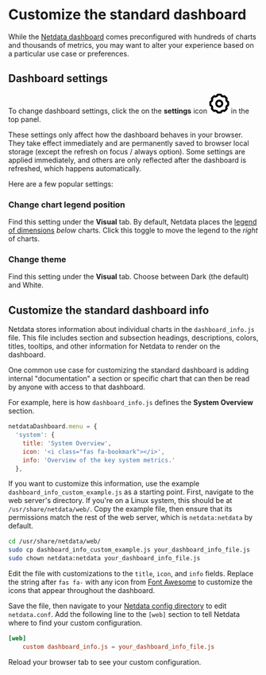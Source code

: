 # Customize the standard dashboard

While the [Netdata dashboard](https://github.com/netdata/netdata/blob/master/web/gui/README.md) comes preconfigured with hundreds of charts and
thousands of metrics, you may want to alter your experience based on a particular use case or preferences.

## Dashboard settings

To change dashboard settings, click the on the **settings** icon 
![Import icon](https://raw.githubusercontent.com/netdata/netdata-ui/98e31799c1ec0983f433537ff16d2ac2b0d994aa/src/components/icon/assets/gear.svg)
in the top panel.

These settings only affect how the dashboard behaves in your browser. They take effect immediately and are permanently
saved to browser local storage (except the refresh on focus / always option). Some settings are applied immediately, and
others are only reflected after the dashboard is refreshed, which happens automatically.

Here are a few popular settings:

### Change chart legend position

Find this setting under the **Visual** tab. By default, Netdata places the 
[legend of dimensions](https://github.com/netdata/netdata/blob/master/docs/dashboard/dimensions-contexts-families.md#dimension) _below_ charts. 
Click this toggle to move the legend to the _right_ of charts.


### Change theme

Find this setting under the **Visual** tab. Choose between Dark (the default) and White.

## Customize the standard dashboard info

Netdata stores information about individual charts in the `dashboard_info.js` file. This file includes section and
subsection headings, descriptions, colors, titles, tooltips, and other information for Netdata to render on the
dashboard.

One common use case for customizing the standard dashboard is adding internal "documentation" a section or specific
chart that can then be read by anyone with access to that dashboard.

For example, here is how `dashboard_info.js` defines the **System Overview** section.

```javascript
netdataDashboard.menu = {
  'system': {
    title: 'System Overview',
    icon: '<i class="fas fa-bookmark"></i>',
    info: 'Overview of the key system metrics.'
  },
```

If you want to customize this information, use the example `dashboard_info_custom_example.js` as a starting point.
First, navigate to the web server's directory. If you're on a Linux system, this should be at `/usr/share/netdata/web/`.
Copy the example file, then ensure that its permissions match the rest of the web server, which is `netdata:netdata` by
default.

```bash
cd /usr/share/netdata/web/
sudo cp dashboard_info_custom_example.js your_dashboard_info_file.js
sudo chown netdata:netdata your_dashboard_info_file.js
```

Edit the file with customizations to the `title`, `icon`, and `info` fields. Replace the string after `fas fa-` with any
icon from [Font Awesome](https://fontawesome.com/cheatsheet) to customize the icons that appear throughout the
dashboard.

Save the file, then navigate to your [Netdata config directory](https://github.com/netdata/netdata/blob/master/docs/configure/nodes.md) to edit `netdata.conf`. Add
the following line to the `[web]` section to tell Netdata where to find your custom configuration.

```conf
[web]
    custom dashboard_info.js = your_dashboard_info_file.js
```

Reload your browser tab to see your custom configuration.
